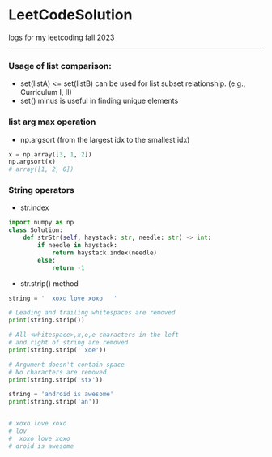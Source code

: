 # LeetCodeSolution
logs for my leetcoding fall 2023



----

### Usage of list comparison: 
- set(listA) <= set(listB) can be used for list subset relationship. (e.g., Curriculum I, II)
- set() minus is useful in finding unique elements


### list arg max operation
- np.argsort (from the largest idx to the smallest idx)
```python
x = np.array([3, 1, 2])
np.argsort(x)
# array([1, 2, 0])
```

### String operators

- str.index
```python
import numpy as np
class Solution:
    def strStr(self, haystack: str, needle: str) -> int:
        if needle in haystack:
            return haystack.index(needle)
        else:
            return -1
```
- str.strip() method
```python
string = '  xoxo love xoxo   '

# Leading and trailing whitespaces are removed
print(string.strip())

# All <whitespace>,x,o,e characters in the left
# and right of string are removed
print(string.strip(' xoe'))

# Argument doesn't contain space
# No characters are removed.
print(string.strip('stx'))

string = 'android is awesome'
print(string.strip('an'))


# xoxo love xoxo
# lov
#  xoxo love xoxo   
# droid is awesome
```



